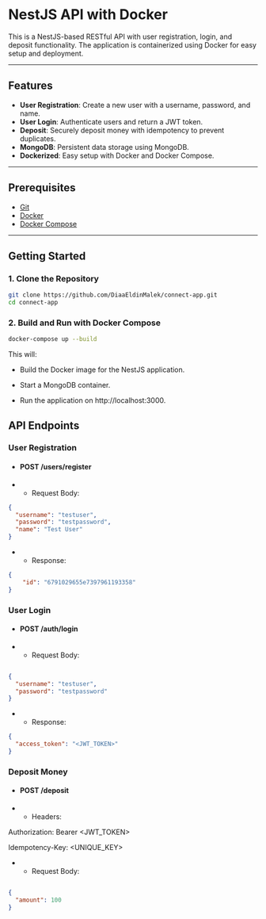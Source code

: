 # NestJS API with Docker

This is a NestJS-based RESTful API with user registration, login, and deposit functionality. The application is containerized using Docker for easy setup and deployment.

---

## Features
- **User Registration**: Create a new user with a username, password, and name.
- **User Login**: Authenticate users and return a JWT token.
- **Deposit**: Securely deposit money with idempotency to prevent duplicates.
- **MongoDB**: Persistent data storage using MongoDB.
- **Dockerized**: Easy setup with Docker and Docker Compose.

---

## Prerequisites
- [Git](https://git-scm.com/)
- [Docker](https://docs.docker.com/get-docker/)
- [Docker Compose](https://docs.docker.com/compose/install/)

---

## Getting Started

### 1. Clone the Repository
```bash
git clone https://github.com/DiaaEldinMalek/connect-app.git
cd connect-app
```


### 2. Build and Run with Docker Compose

```bash
docker-compose up --build
```

This will:

- Build the Docker image for the NestJS application.

- Start a MongoDB container.

- Run the application on http://localhost:3000.


## API Endpoints
### User Registration
- #### POST /users/register

- - Request Body:

```json
{
  "username": "testuser",
  "password": "testpassword",
  "name": "Test User"
}
```

- - Response:
```json
{
    "id": "6791029655e7397961193358"
}
```

### User Login
- #### POST /auth/login

- - Request Body:

```json

{
  "username": "testuser",
  "password": "testpassword"
}
```
- - Response:

```json
{
  "access_token": "<JWT_TOKEN>"
}
```

### Deposit Money
- #### POST /deposit

- - Headers:

Authorization: Bearer <JWT_TOKEN>

Idempotency-Key: <UNIQUE_KEY>

- - Request Body:

```json

{
  "amount": 100
}
```